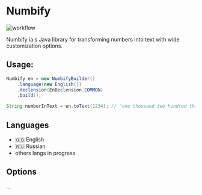 # Numbify
![workflow](https://github.com/rus4j/numbify/actions/workflows/gradle.yml/badge.svg)

Numbify ia s Java library for transforming numbers into text with wide customization options.

## Usage:
```java
Numbify en = new NumbifyBuilder()
    .language(new English())
    .declension(EnDeclension.COMMON)
    .build();

String numberInText = en.toText(1234); // "one thousand two hundred thirty four"
```

## Languages
* 🇬🇧 English
* 🇷🇺 Russian
* others langs in progress

## Options
...
